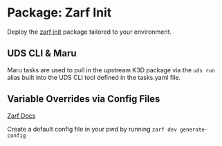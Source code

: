 # Package: Zarf Init

Deploy the [zarf init](https://github.com/zarf-dev/zarf) package tailored to your environment.

## UDS CLI & Maru

Maru tasks are used to pull in the upstream K3D package via the `uds run` alias built into the UDS CLI tool defined in the tasks.yaml file. 

## Variable Overrides via Config Files

[Zarf Docs](https://docs.zarf.dev/ref/config-files/#config-file-examples)

Create a default config file in your pwd by running `zarf dev generate-config`

